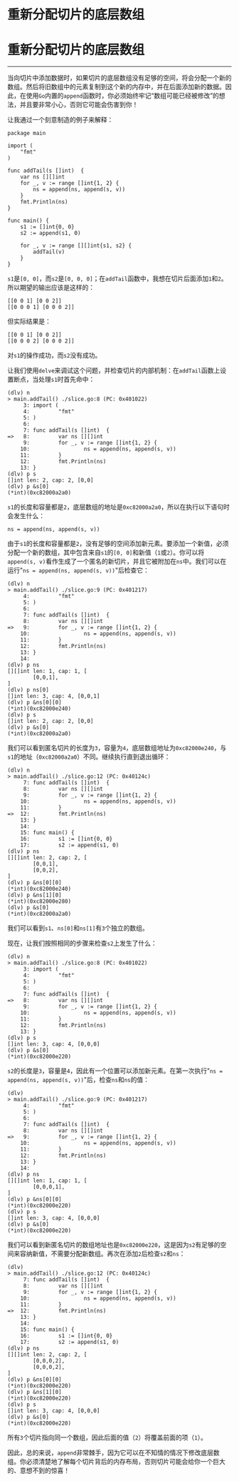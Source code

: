 # 重新分配切片的底层数组

# 重新分配切片的底层数组

* * *

当向切片中添加数据时，如果切片的底层数组没有足够的空间，将会分配一个新的数组。然后将旧数组中的元素复制到这个新的内存中，并在后面添加新的数据。因此，在使用`Go`内置的`append`函数时，你必须始终牢记“数组可能已经被修改”的想法，并且要非常小心，否则它可能会伤害到你！

让我通过一个刻意制造的例子来解释：

```
package main

import (
    "fmt"
)

func addTail(s []int)  {
    var ns [][]int
    for _, v := range []int{1, 2} {
        ns = append(ns, append(s, v))
    }
    fmt.Println(ns)
}

func main() {
    s1 := []int{0, 0}
    s2 := append(s1, 0)

    for _, v := range [][]int{s1, s2} {
        addTail(v)
    }
} 
```

`s1`是`[0, 0]`，而`s2`是`[0, 0, 0]`；在`addTail`函数中，我想在切片后面添加`1`和`2`。所以期望的输出应该是这样的：

```
[[0 0 1] [0 0 2]]
[[0 0 0 1] [0 0 0 2]] 
```

但实际结果是：

```
[[0 0 1] [0 0 2]]
[[0 0 0 2] [0 0 0 2]] 
```

对`s1`的操作成功，而`s2`没有成功。

让我们使用`delve`来调试这个问题，并检查切片的内部机制：在`addTail`函数上设置断点，当处理`s1`时首先命中：

```
(dlv) n
> main.addTail() ./slice.go:8 (PC: 0x401022)
     3: import (
     4:         "fmt"
     5: )
     6:
     7: func addTail(s []int)  {
=>   8:         var ns [][]int
     9:         for _, v := range []int{1, 2} {
    10:                 ns = append(ns, append(s, v))
    11:         }
    12:         fmt.Println(ns)
    13: }
(dlv) p s
[]int len: 2, cap: 2, [0,0]
(dlv) p &s[0]
(*int)(0xc82000a2a0) 
```

`s1`的长度和容量都是`2`，底层数组的地址是`0xc82000a2a0`，所以在执行以下语句时会发生什么：

```
ns = append(ns, append(s, v)) 
```

由于`s1`的长度和容量都是`2`，没有足够的空间添加新元素。要添加一个新值，必须分配一个新的数组，其中包含来自`s1`的`[0, 0]`和新值（`1`或`2`）。你可以将`append(s, v)`看作生成了一个匿名的新切片，并且它被附加在`ns`中。我们可以在运行"`ns = append(ns, append(s, v))`"后检查它：

```
(dlv) n
> main.addTail() ./slice.go:9 (PC: 0x401217)
     4:         "fmt"
     5: )
     6:
     7: func addTail(s []int)  {
     8:         var ns [][]int
=>   9:         for _, v := range []int{1, 2} {
    10:                 ns = append(ns, append(s, v))
    11:         }
    12:         fmt.Println(ns)
    13: }
    14:
(dlv) p ns
[][]int len: 1, cap: 1, [
        [0,0,1],
]
(dlv) p ns[0]
[]int len: 3, cap: 4, [0,0,1]
(dlv) p &ns[0][0]
(*int)(0xc82000e240)
(dlv) p s
[]int len: 2, cap: 2, [0,0]
(dlv) p &s[0]
(*int)(0xc82000a2a0) 
```

我们可以看到匿名切片的长度为`3`，容量为`4`，底层数组地址为`0xc82000e240`，与`s1`的地址（`0xc82000a2a0`）不同。继续执行直到退出循环：

```
(dlv) n
> main.addTail() ./slice.go:12 (PC: 0x40124c)
     7: func addTail(s []int)  {
     8:         var ns [][]int
     9:         for _, v := range []int{1, 2} {
    10:                 ns = append(ns, append(s, v))
    11:         }
=>  12:         fmt.Println(ns)
    13: }
    14:
    15: func main() {
    16:         s1 := []int{0, 0}
    17:         s2 := append(s1, 0)
(dlv) p ns
[][]int len: 2, cap: 2, [
        [0,0,1],
        [0,0,2],
]
(dlv) p &ns[0][0]
(*int)(0xc82000e240)
(dlv) p &ns[1][0]
(*int)(0xc82000e280)
(dlv) p &s[0]
(*int)(0xc82000a2a0) 
```

我们可以看到`s1`、`ns[0]`和`ns[1]`有`3`个独立的数组。

现在，让我们按照相同的步骤来检查`s2`上发生了什么：

```
(dlv) n
> main.addTail() ./slice.go:8 (PC: 0x401022)
     3: import (
     4:         "fmt"
     5: )
     6:
     7: func addTail(s []int)  {
=>   8:         var ns [][]int
     9:         for _, v := range []int{1, 2} {
    10:                 ns = append(ns, append(s, v))
    11:         }
    12:         fmt.Println(ns)
    13: }
(dlv) p s
[]int len: 3, cap: 4, [0,0,0]
(dlv) p &s[0]
(*int)(0xc82000e220) 
```

`s2`的长度是`3`，容量是`4`，因此有一个位置可以添加新元素。在第一次执行"`ns = append(ns, append(s, v))`"后，检查`ns`和`ns`的值：

```
(dlv)
> main.addTail() ./slice.go:9 (PC: 0x401217)
     4:         "fmt"
     5: )
     6:
     7: func addTail(s []int)  {
     8:         var ns [][]int
=>   9:         for _, v := range []int{1, 2} {
    10:                 ns = append(ns, append(s, v))
    11:         }
    12:         fmt.Println(ns)
    13: }
    14:
(dlv) p ns
[][]int len: 1, cap: 1, [
        [0,0,0,1],
]
(dlv) p &ns[0][0]
(*int)(0xc82000e220)
(dlv) p s
[]int len: 3, cap: 4, [0,0,0]
(dlv) p &s[0]
(*int)(0xc82000e220) 
```

我们可以看到新匿名切片的数组地址也是`0xc82000e220`，这是因为`s2`有足够的空间来容纳新值，不需要分配新数组。再次在添加`2`后检查`s2`和`ns`：

```
(dlv)
> main.addTail() ./slice.go:12 (PC: 0x40124c)
     7: func addTail(s []int)  {
     8:         var ns [][]int
     9:         for _, v := range []int{1, 2} {
    10:                 ns = append(ns, append(s, v))
    11:         }
=>  12:         fmt.Println(ns)
    13: }
    14:
    15: func main() {
    16:         s1 := []int{0, 0}
    17:         s2 := append(s1, 0)
(dlv) p ns
[][]int len: 2, cap: 2, [
        [0,0,0,2],
        [0,0,0,2],
]
(dlv) p &ns[0][0]
(*int)(0xc82000e220)
(dlv) p &ns[1][0]
(*int)(0xc82000e220)
(dlv) p s
[]int len: 3, cap: 4, [0,0,0]
(dlv) p &s[0]
(*int)(0xc82000e220) 
```

所有`3`个切片指向同一个数组，因此后面的值（`2`）将覆盖前面的项（`1`）。

因此，总的来说，`append`非常棘手，因为它可以在不知情的情况下修改底层数组。你必须清楚地了解每个切片背后的内存布局，否则切片可能会给你一个巨大的、意想不到的惊喜！
